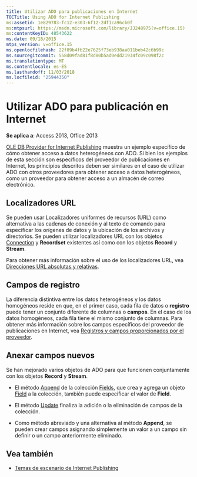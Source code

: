```yaml
---
title: Utilizar ADO para publicaciones en Internet
TOCTitle: Using ADO for Internet Publishing
ms:assetid: 1e829783-fc12-e303-6f12-2df1ca96cb0f
ms:mtpsurl: https://msdn.microsoft.com/library/JJ248975(v=office.15)
ms:contentKeyID: 48543622
ms.date: 09/18/2015
mtps_version: v=office.15
ms.openlocfilehash: 22f89b4fb22e7625f73eb938aa011beb42c6b99c
ms.sourcegitcommit: 558d09fad81f8d80b5ad0edd21934fc09c098f2c
ms.translationtype: MT
ms.contentlocale: es-ES
ms.lasthandoff: 11/03/2018
ms.locfileid: "25944350"
---
```

# <a name="using-ado-for-internet-publishing"></a>Utilizar ADO para publicación en Internet


**Se aplica a**: Access 2013, Office 2013



[OLE DB Provider for Internet Publishing](the-ole-db-provider-for-internet-publishing.md) muestra un ejemplo específico de cómo obtener acceso a datos heterogéneos con ADO. Si bien los ejemplos de esta sección son específicos del proveedor de publicaciones en Internet, los principios descritos deben ser similares en el caso de utilizar ADO con otros proveedores para obtener acceso a datos heterogéneos, como un proveedor para obtener acceso a un almacén de correo electrónico.

## <a name="urls"></a>Localizadores URL

Se pueden usar Localizadores uniformes de recursos (URL) como alternativa a las cadenas de conexión y al texto de comando para especificar los orígenes de datos y la ubicación de los archivos y directorios. Se pueden utilizar localizadores URL con los objetos [Connection](connection-object-ado.md) y **Recordset** existentes así como con los objetos **Record** y **Stream**.

Para obtener más información sobre el uso de los localizadores URL, vea [Direcciones URL absolutas y relativas](absolute-and-relative-urls.md).

## <a name="record-fields"></a>Campos de registro

La diferencia distintiva entre los datos heterogéneos y los datos homogéneos reside en que, en el primer caso, cada fila de datos o **registro** puede tener un conjunto diferente de columnas o **campos**. En el caso de los datos homogéneos, cada fila tiene el mismo conjunto de columnas. Para obtener más información sobre los campos específicos del proveedor de publicaciones en Internet, vea [Registros y campos proporcionados por el proveedor](records-and-provider-supplied-fields.md).

## <a name="appending-new-fields"></a>Anexar campos nuevos

Se han mejorado varios objetos de ADO para que funcionen conjuntamente con los objetos **Record** y **Stream**.

  - El método [Append](fields-collection-ado.md) de la colección [Fields](append-method-ado.md), que crea y agrega un objeto [Field](field-object-ado.md) a la colección, también puede especificar el valor de **Field**.

  - El método [Update](update-method-ado.md) finaliza la adición o la eliminación de campos de la colección.

  - Como método abreviado y una alternativa al método **Append**, se pueden crear campos asignando simplemente un valor a un campo sin definir o un campo anteriormente eliminado.

## <a name="see-also"></a>Vea también

- [Temas de escenario de Internet Publishing](internet-publishing-scenario.md)
